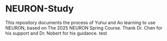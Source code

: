 # NEURON-Study
This repository documents the process of Yuhui and Ao learning to use NEURON, based on The 2025 NEURON Spring Course.
Thank Dr. Chen for his support and Dr. Nobert for his guidance.
test